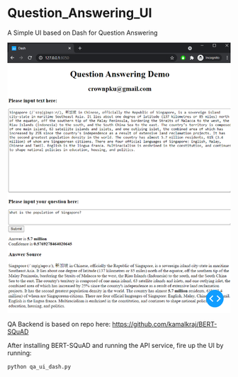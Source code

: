 # Question_Answering_UI

A Simple UI based on Dash for Question Answering 

![](./img/QA_UI_Demo.png)

QA Backend is based on repo here: https://github.com/kamalkraj/BERT-SQuAD

After installing BERT-SQuAD and running the API service, fire up the UI by running:

```
python qa_ui_dash.py
```


